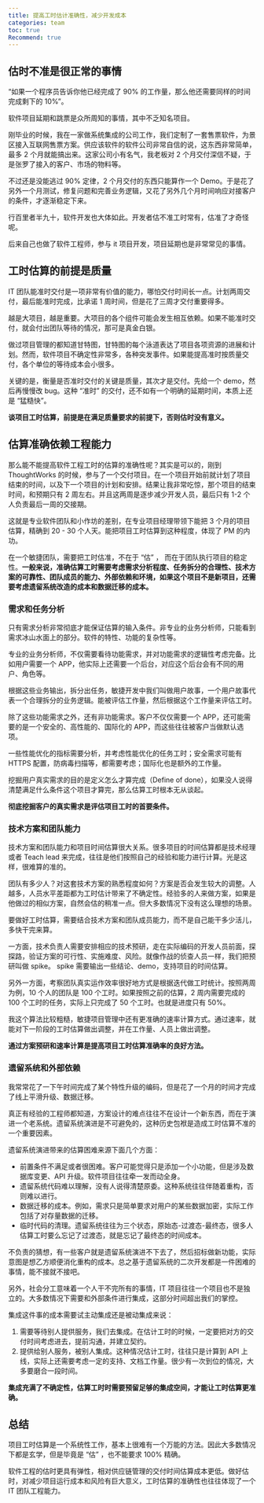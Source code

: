 ```yaml
---
title: 提高工时估计准确性，减少开发成本
categories: team
toc: true
Recommend: true
---
```


## 估时不准是很正常的事情

“如果一个程序员告诉你他已经完成了 90% 的工作量，那么他还需要同样的时间完成剩下的 10%”。

软件项目延期和跳票是众所周知的事情，其中不乏知名项目。

刚毕业的时候，我在一家做系统集成的公司工作，我们定制了一套售票软件，为景区接入互联网售票方案。供应该软件的软件公司非常自信的说，这东西非常简单，最多 2 个月就能搞出来。这家公司小有名气，我老板对 2 个月交付深信不疑，于是张罗了接入的客户、市场的物料等。

不过还是没能逃过 90% 定律，2 个月交付的东西只能算作一个 Demo。于是花了另外一个月测试，修复问题和完善业务逻辑，又花了另外几个月时间响应对接客户的条件，才逐渐稳定下来。

行百里者半九十，软件开发也大体如此。开发者估不准工时常有，估准了才奇怪呢。

后来自己也做了软件工程师，参与 it 项目开发，项目延期也是非常常见的事情。



## 工时估算的前提是质量

IT 团队能准时交付是一项非常有价值的能力，哪怕交付时间长一点。计划两周交付，最后能准时完成，比承诺 1 周时间，但是花了三周才交付重要得多。

越是大项目，越是重要。大项目的各个组件可能会发生相互依赖。如果不能准时交付，就会付出团队等待的情况，那可是真金白银。

做过项目管理的都知道甘特图，甘特图的每个泳道表达了项目各项资源的进展和计划。然而，软件项目不确定性非常多，各种突发事件。如果能提高准时按质量交付，各个单位的等待成本会小很多。

关键的是，衡量是否准时交付的关键是质量，其次才是交付。先给一个 demo，然后再慢慢改 bug。这种 “准时” 的交付，还不如有一个明确的延期时间，本质上还是 “猛糙快”。



**谈项目工时估算，前提是在满足质量要求的前提下，否则估时没有意义。**



## 估算准确依赖工程能力

那么能不能提高软件工程工时的估算的准确性呢？其实是可以的，刚到 ThoughtWorks 的时候，参与了一个交付项目。在一个项目开始前就计划了项目结束的时间，以及下一个项目的计划和安排。结果让我非常吃惊，那个项目的结束时间，和预期只有 2 周左右。并且这两周是逐步减少开发人员，最后只有 1-2 个人负责最后一周的交接期。

这就是专业软件团队和小作坊的差别，在专业项目经理带领下能把 3 个月的项目估算，精确到 20 - 30 个人天。能把项目工时估算到这种程度，体现了 PM 的内功。



在一个敏捷团队，需要把工时估准，不在于 “估” ， 而在于团队执行项目的稳定性。**一般来说，准确估算工时需要考虑需求分析程度、任务拆分的合理性、技术方案的可靠性、团队成员的能力、外部依赖和环境，如果这个项目不是新项目，还需要考虑遗留系统改造的成本和数据迁移的成本。**



### 需求和任务分析

只有需求分析非常彻底才能保证估算的输入条件。非专业的业务分析师，只能看到需求冰山水面上的部分。软件的特性、功能的复杂性等。

专业的业务分析师，不仅需要看待功能需求，并对功能需求的逻辑性考虑完备。比如用户需要一个 APP，他实际上还需要一个后台，对应这个后台会有不同的用户、角色等。

根据这些业务输出，拆分出任务，敏捷开发中我们叫做用户故事，一个用户故事代表一个合理拆分的业务逻辑。能被评估工作量，然后根据这个工作量来评估工时。

除了这些功能需求之外，还有非功能需求。客户不仅仅需要一个 APP，还可能需要的是一个安全的、高性能的、国际化的 APP，而这些往往被客户当做默认选项。

一些性能优化的指标需要分析，并考虑性能优化的任务工时；安全需求可能有 HTTPS 配置，防病毒扫描等，都需要考虑；国际化也是额外的工作量。

挖掘用户真实需求的目的是定义怎么才算完成（Define of done），如果没人说得清楚满足什么条件这个项目才算完，那么估算工时根本无从谈起。

**彻底挖掘客户的真实需求是评估项目工时的首要条件。**

### 技术方案和团队能力

技术方案和团队能力和项目时间估算很大关系。很多项目的时间估算都是技术经理或者 Teach lead 来完成，往往是他们按照自己的经验和能力进行计算。光是这样，很难算的准的。

团队有多少人？对这套技术方案的熟悉程度如何？方案是否会发生较大的调整。人越多，人员水平差距都为工时估计带来了不确定性。经验多的人来做方案，如果是他做过的相似方案，自然会估的稍准一点。但大多数情况下没有这么理想的场景。

要做好工时估算，需要结合技术方案和团队成员能力，而不是自己能干多少活儿，多快干完来算。

一方面，技术负责人需要安排相应的技术预研，走在实际编码的开发人员前面，探探路，验证方案的可行性、实施难度、风险。就像作战的侦查人员一样，我们把预研叫做 spike。 spike 需要输出一些结论、demo，支持项目的时间估算。

另外一方面，考察团队真实运作效率很好地方式是根据迭代做工时统计。按照两周为例，10 个人的团队是 100 个工时。如果按照之前的估算，2 周内需要完成的 100 个工时的任务，实际上只完成了 50 个工时。也就是进度只有 50%。

我这个算法比较粗糙，敏捷项目管理中还有更准确的速率计算方式。通过速率，就能对下一阶段的工时估算做出调整，并在工作量、人员上做出调整。

**通过方案预研和速率计算是提高项目工时估算准确率的良好方法。**

### 遗留系统和外部依赖

我常常花了一下午时间完成了某个特性升级的编码，但是花了一个月的时间才完成了线上平滑升级、数据迁移。

真正有经验的工程师都知道，方案设计的难点往往不在设计一个新东西，而在于演进一个老系统。遗留系统演进是不可避免的，这种历史包袱是造成工时估算不准的一个重要因素。

遗留系统演进带来的估算困难来源下面几个方面：

- 前置条件不满足或者很困难。客户可能觉得只是添加一个小功能，但是涉及数据库变更、API 升级。软件项目往往牵一发而动全身。
- 遗留系统代码难以理解，没有人说得清楚原委。这种系统往往伴随着重构，否则难以进行。
- 数据迁移的成本。例如，需求只是简单要求对用户的某些数据加密，实际工作包括了对存量数据的迁移。
- 临时代码的清理。遗留系统往往为三个状态，原始态-过渡态-最终态，很多人估算工时要么忘记了过渡态，就是忘记了最终态的时间成本。

不负责的猜想，有一些客户就是遗留系统演进不下去了，然后招标做新功能，实际意图是想乙方顺便消化重构的成本。总之基于遗留系统的二次开发都是一件困难的事情，能不接就不接吧。

另外，社会分工意味着一个人干不完所有的事情，IT 项目往往一个项目也不是独立的。大多数情况下需要和外部条件进行集成，这部分时间超出我们的掌控。

集成这件事的成本需要试主动集成还是被动集成来说：

1. 需要等待别人提供服务，我们去集成。在估计工时的时候，一定要把对方的交付时间考虑进去，提前沟通，并建立契约。
2. 提供给别人服务，被别人集成。这种情况估计工时，往往只是计算到 API 上线，实际上还需要考虑一定的支持、文档工作量。很少有一次到位的情况，大多要磨合一段时间。

**集成充满了不确定性，估算工时时需要预留足够的集成空间，才能让工时估算更准确。**

## 总结

项目工时估算是一个系统性工作，基本上很难有一个万能的方法。因此大多数情况下都是玄学，但是毕竟是 “估” ，也不能要求 100% 精确。

软件工程的估时更具有弹性，相对供应链管理的交付时间估算成本更低。做好估时，对减少项目运行成本和风险有巨大意义，工时估算的准确性也往往体现了一个 IT 团队工程能力。

































